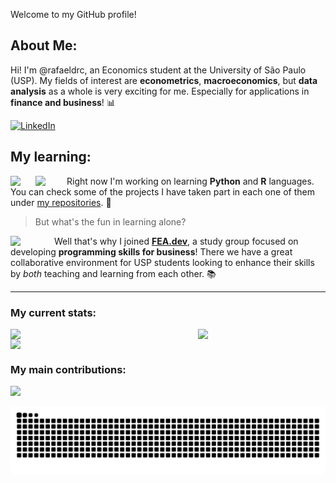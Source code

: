 Welcome to my GitHub profile!

## About Me:

Hi! I'm @rafaeldrc, an Economics student at the University of São Paulo (USP). My fields of interest are **econometrics**, **macroeconomics**, but **data analysis** as a whole is very exciting for me. Especially for applications in **finance and business**! 📊

[![LinkedIn](https://img.shields.io/badge/LinkedIn-%230077B5.svg?logo=linkedin&logoColor=white)](https://linkedin.com/in/rafaelderricoabreu)

## My learning:

<div style="display: inline_block">
  <img align="left" width="40" src="https://user-images.githubusercontent.com/74038190/212257472-08e52665-c503-4bd9-aa20-f5a4dae769b5.gif" />
  <img align="left" width="50" src="https://github.com/user-attachments/assets/b454e2dc-9462-40d4-b8bf-b775d92d89dd" />
</div>

Right now I'm working on learning **Python** and **R** languages. You can check some of the projects I have taken part in each one of them under [my repositories](https://github.com/rafaeldrc?tab=repositories). 📝

> But what's the fun in learning alone?

<div style="display: inline_block">
  <img align="left" width="70" src="https://github.com/user-attachments/assets/a4bfdc28-ad05-4729-adde-b4dc1f106e30" />
</div>

Well that's why I joined **[FEA.dev](https://github.com/fea-dev-usp)**, a study group focused on developing **programming skills for business**! There we have a great collaborative environment for USP students looking to enhance their skills by *both* teaching and learning from each other. 📚

---

### My current stats:
<div style="display: flex">
  <img src="https://github.com/Anmol-Baranwal/Cool-GIFs-For-GitHub/assets/74038190/0b335028-1d3d-4ee5-b5b3-a373d499be7e" width="300" align= "right" />
  <img src="https://github-readme-stats.vercel.app/api?username=rafaeldrc&theme=midnight-purple&hide_border=true&include_all_commits=true&count_private=false" />
</div>

<div style="display: flex">
  <img src="https://github-readme-stats.vercel.app/api/top-langs/?username=rafaeldrc&theme=midnight-purple&hide_border=true&include_all_commits=true&count_private=false&layout=compact" width="250" />
</div>


### My main contributions:
![](https://github-contributor-stats.vercel.app/api?username=rafaeldrc&limit=5&theme=midnight-purple&combine_all_yearly_contributions=true)


<div align= center>
 
![snake gif](https://github.com/GvFreitas1/GvFreitas1/blob/output/snake_gif_github.svg)

</div>

<!---
rafaeldrc/rafaeldrc is a ✨ special ✨ repository because its `README.md` (this file) appears on your GitHub profile.
You can click the Preview link to take a look at your changes.
--->
